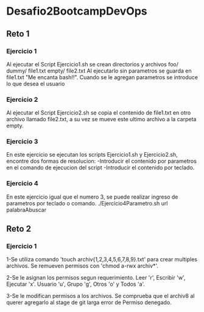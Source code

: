 # Desafio2BootcampDevOps

## Reto 1

### Ejercicio 1
Al ejecutar el Script Ejercicio1.sh se crean directorios y archivos 
foo/
    dummy/
            file1.txt
    empty/
            file2.txt
Al ejecutarlo sin parametros se guarda en file1.txt "Me encanta bash!!".
Cuando se le agregan parametros se introduce lo que desea el usuario

### Ejercicio 2
Al ejecutar el Script Ejercicio2.sh se copia el contenido de file1.txt en 
otro archivo llamado file2.txt, a su vez se mueve este ultimo archivo a la 
carpeta empty.

### Ejercicio 3
En este ejercicio se ejecutan los scripts Ejercicio1.sh y Ejercicio2.sh,
encontre dos formas de resolucion:
    -Introducir el contenido por parametros en el comando de ejecucion
        del script
    -Introducir el contenido por teclado.

### Ejercicio 4
En este ejercicio igual que el numero 3, se puede realizar ingreso de parametros
por teclado o comando.
./Ejercicio4Parametro.sh url palabraAbuscar

## Reto 2

### Ejercicio 1

1-Se utiliza comando 'touch archiv{1,2,3,4,5,6,7,8,9}.txt' para crear multiples archivos.
  Se remueven permisos con 'chmod a-rwx archiv*'.

2-Se le asignan los permisos segun requerimiento. 
Leer 'r', Escribir 'w', Ejecutar 'x'.
Usuario 'u', Grupo 'g', Otros 'o' y Todos 'a'.

3-Se le modifican permisos a los archivos. Se comprueba que el archiv8 al querer agregarlo al stage de git larga error de Permiso denegado.